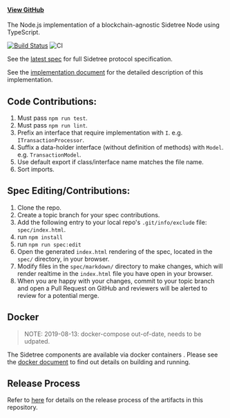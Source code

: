 
#### [View GitHub](https://github.com/decentralized-identity/sidetree)

The Node.js implementation of a blockchain-agnostic Sidetree Node using TypeScript.

[![Build Status](https://travis-ci.org/decentralized-identity/sidetree.svg?branch=master)](https://travis-ci.org/decentralized-identity/sidetree) ![CI](https://github.com/decentralized-identity/sidetree/workflows/CI/badge.svg) 

See the [latest spec](https://identity.foundation/sidetree/spec/) for full Sidetree protocol specification.

See the [implementation document](docs/implementation.md) for the detailed description of this implementation.

## Code Contributions:

1. Must pass `npm run test`.
1. Must pass `npm run lint`.
1. Prefix an interface that require implementation with `I`. e.g. `ITransactionProcessor`.
1. Suffix a data-holder interface (without definition of methods) with `Model`. e.g. `TransactionModel`.
1. Use default export if class/interface name matches the file name.
1. Sort imports.

## Spec Editing/Contributions:

1. Clone the repo.
2. Create a topic branch for your spec contributions.
3. Add the following entry to your local repo's `.git/info/exclude` file: `spec/index.html`.
4. run `npm install`
5. run `npm run spec:edit`
6. Open the generated `index.html` rendering of the spec, located in the `spec/` directory, in your browser.
7. Modify files in the `spec/markdown/` directory to make changes, which will render realtime in the `index.html` file you have open in your browser.
8. When you are happy with your changes, commit to your topic branch and open a Pull Request on GitHub and reviewers will be alerted to review for a potential merge.

## Docker
> NOTE: 2019-08-13: docker-compose out-of-date, needs to be udpated.

The Sidetree components are available via docker containers . Please see the [docker document](docs/docker.md) to find out details on building and running.

## Release Process

Refer to [here](/docs/release-process.md) for details on the release process of the artifacts in this repository.
